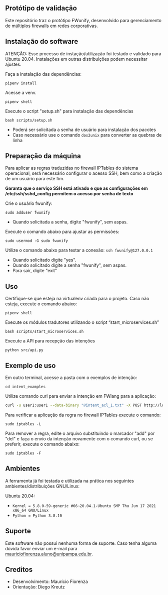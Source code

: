 ## Protótipo de validação
Este repositório traz o protótipo FWunify, desenvolvido para gerenciamento de múltiplos firewalls em redes corporativas.

## Instalação do software
ATENÇÃO: Esse processo de instação/utilização foi testado e validado para Ubuntu 20.04. Instalações em outras distribuições podem necessitar ajustes.

Faça a instalação das dependências:

`pipenv install`

Acesse a venv.

`pipenv shell`

Execute o script "setup.sh" para instalação das dependências

`bash scripts/setup.sh`

- Poderá ser solicitada a senha de usuário para instalação dos pacotes
- Caso necessário use o comando `dos2unix` para converter as quebras de linha

## Preparação da máquina
Para aplicar as regras traduzidas no firewall IPTables do sistema operacional, será necessário configurar o acesso SSH, bem como a criação de um usuário para este fim. 

**Garanta que o serviço SSH está ativado e que as configurações em /etc/ssh/sshd_config permitem o acesso por senha de texto**

Crie o usuário fwunify:

`sudo adduser fwunify`
* Quando solicitada a senha, digite "fwunify", sem aspas.

Execute o comando abaixo para ajustar as permissões:

`sudo usermod -G sudo fwunify`

Utilize o comando abaixo para testar a conexão:
`ssh fwunify@127.0.0.1`
* Quando solicitado digite "yes".
* Quando solicitado digite a senha "fwunify", sem aspas.
* Para sair, digite "exit"

## Uso
Certifique-se que esteja na virtualenv criada para o projeto.
Caso não esteja, execute o comando abaixo:

`pipenv shell`

Execute os módulos tradutores utilizando o script “start_microservices.sh”

`bash scripts/start_microservices.sh`

Execute a API para recepção das intenções

`python src/api.py`


## Exemplo de uso

Em outro terminal, acesse a pasta com o exemplos de intenção:

`cd intent_examples`


Utilize comando curl para enviar a intenção em FWlang para a aplicação:

```bash
curl -u user1:user1 --data-binary "@intent_acl_1.txt" -X POST http://localhost:5000
```

Para verificar a aplicação da regra no firewall IPTables execute o comando:

`sudo iptables -L`

Para remover a regra, edite o arquivo substituindo o marcador "add" por "del" e faça o envio da intenção novamente com o comando curl, ou se preferir, execute o comando abaixo:

`sudo iptables -F`


## Ambientes
A ferramenta já foi testada e utilizada na prática nos seguintes ambientes/distribuições GNU/Linux:

Ubuntu 20.04:

 * `Kernel = 5.8.0-59-generic #66~20.04.1-Ubuntu SMP Thu Jun 17 2021 x86_64 GNU/Linux`
 * `Python = Python 3.8.10`


## Suporte
Este software não possui nenhuma forma de suporte. Caso tenha alguma dúvida favor enviar um e-mail para mauriciofiorenza.aluno@unipampa.edu.br.


## Creditos
* Desenvolvimento: Maurício Fiorenza
* Orientação: Diego Kreutz
